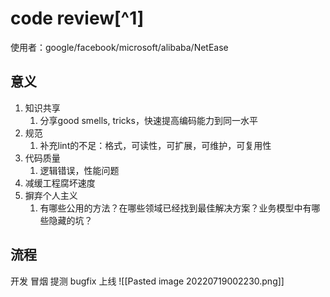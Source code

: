 # code review[^1] 
使用者：google/facebook/microsoft/alibaba/NetEase
## 意义
1. 知识共享
	1. 分享good smells, tricks，快速提高编码能力到同一水平
2. 规范
	1. 补充lint的不足：格式，可读性，可扩展，可维护，可复用性
3. 代码质量
	1. 逻辑错误，性能问题
4. 减缓工程腐坏速度
5. 摒弃个人主义
	1. 有哪些公用的方法？在哪些领域已经找到最佳解决方案？业务模型中有哪些隐藏的坑？
## 流程
开发 冒烟 提测 bugfix 上线
![[Pasted image 20220719002230.png]]

